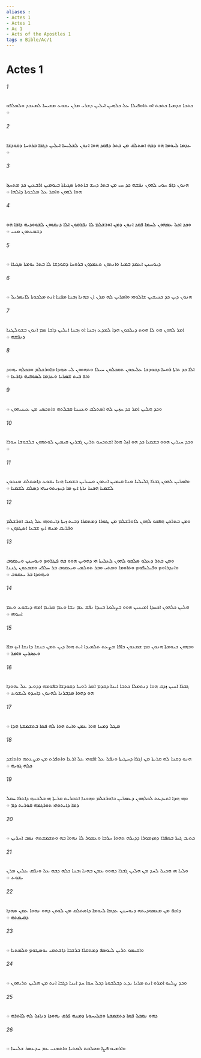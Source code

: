 ```yaml
---
aliases : 
- Actes 1
- Actes 1
- Ac 1
- Acts of the Apostles 1
tags : Bible/Ac/1
---
```


# Actes 1

###### 1
ܟܬܒܐ ܩܕܡܝܐ ܟܬܒܬ ܐܘ ܬܐܘܦܝܠܐ ܥܠ ܟܠܗܝܢ ܐܝܠܝܢ ܕܫܪܝ ܡܪܢ ܝܫܘܥ ܡܫܝܚܐ ܠܡܥܒܕ ܘܠܡܠܦܘ ܀
###### 2
ܥܕܡܐ ܠܝܘܡܐ ܗܘ ܕܒܗ ܐܤܬܠܩ ܡܢ ܒܬܪ ܕܦܩܕ ܗܘܐ ܐܢܘܢ ܠܫܠܝܚܐ ܐܝܠܝܢ ܕܓܒܐ ܒܪܘܚܐ ܕܩܘܕܫܐ ܀
###### 3
ܗܢܘܢ ܕܐܦ ܚܘܝ ܠܗܘܢ ܢܦܫܗ ܟܕ ܚܝ ܡܢ ܒܬܪ ܕܚܫ ܒܐܬܘܬܐ ܤܓܝܐܬܐ ܒܝܘܡܝܢ ܐܪܒܥܝܢ ܟܕ ܡܬܚܙܐ ܗܘܐ ܠܗܘܢ ܘܐܡܪ ܥܠ ܡܠܟܘܬܐ ܕܐܠܗܐ ܀
###### 4
ܘܟܕ ܐܟܠ ܥܡܗܘܢ ܠܚܡܐ ܦܩܕ ܐܢܘܢ ܕܡܢ ܐܘܪܫܠܡ ܠܐ ܢܦܪܩܘܢ ܐܠܐ ܕܢܩܘܘܢ ܠܫܘܘܕܝܗ ܕܐܒܐ ܗܘ ܕܫܡܥܬܘܢ ܡܢܝ ܀
###### 5
ܕܝܘܚܢܢ ܐܥܡܕ ܒܡܝܐ ܘܐܢܬܘܢ ܬܥܡܕܘܢ ܒܪܘܚܐ ܕܩܘܕܫܐ ܠܐ ܒܬܪ ܝܘܡܬܐ ܤܓܝܐܐ ܀
###### 6
ܗܢܘܢ ܕܝܢ ܟܕ ܟܢܝܫܝܢ ܫܐܠܘܗܝ ܘܐܡܪܝܢ ܠܗ ܡܪܢ ܐܢ ܒܗܢܐ ܙܒܢܐ ܡܦܢܐ ܐܢܬ ܡܠܟܘܬܐ ܠܐܝܤܪܝܠ ܀
###### 7
ܐܡܪ ܠܗܘܢ ܗܘ ܠܐ ܗܘܬ ܕܝܠܟܘܢ ܗܕܐ ܠܡܕܥ ܙܒܢܐ ܐܘ ܙܒܢܐ ܐܝܠܝܢ ܕܐܒܐ ܤܡ ܐܢܘܢ ܒܫܘܠܛܢܐ ܕܢܦܫܗ ܀
###### 8
ܐܠܐ ܟܕ ܬܐܬܐ ܪܘܚܐ ܕܩܘܕܫܐ ܥܠܝܟܘܢ ܬܩܒܠܘܢ ܚܝܠܐ ܘܬܗܘܘܢ ܠܝ ܤܗܕܐ ܒܐܘܪܫܠܡ ܘܒܟܠܗ ܝܗܘܕ ܘܐܦ ܒܝܬ ܫܡܪܝܐ ܘܥܕܡܐ ܠܤܘܦܝܗ ܕܐܪܥܐ ܀
###### 9
ܘܟܕ ܗܠܝܢ ܐܡܪ ܟܕ ܚܙܝܢ ܠܗ ܐܤܬܠܩ ܘܥܢܢܐ ܩܒܠܬܗ ܘܐܬܟܤܝ ܡܢ ܥܝܢܝܗܘܢ ܀
###### 10
ܘܟܕ ܚܝܪܝܢ ܗܘܘ ܒܫܡܝܐ ܟܕ ܗܘ ܐܙܠ ܗܘܐ ܐܫܬܟܚܘ ܬܪܝܢ ܓܒܪܝܢ ܩܝܡܝܢ ܠܘܬܗܘܢ ܒܠܒܘܫܐ ܚܘܪܐ ܀
###### 11
ܘܐܡܪܝܢ ܠܗܘܢ ܓܒܪܐ ܓܠܝܠܝܐ ܡܢܐ ܩܝܡܝܢ ܐܢܬܘܢ ܘܚܝܪܝܢ ܒܫܡܝܐ ܗܢܐ ܝܫܘܥ ܕܐܤܬܠܩ ܡܢܟܘܢ ܠܫܡܝܐ ܗܟܢܐ ܢܐܬܐ ܐܝܟ ܡܐ ܕܚܙܝܬܘܢܝܗܝ ܕܤܠܩ ܠܫܡܝܐ ܀
###### 12
ܘܡܢ ܒܬܪܟܢ ܗܦܟܘ ܠܗܘܢ ܠܐܘܪܫܠܡ ܡܢ ܛܘܪܐ ܕܡܬܩܪܐ ܕܒܝܬ ܙܝܬܐ ܕܐܝܬܘܗܝ ܥܠ ܓܢܒ ܐܘܪܫܠܡ ܘܦܪܝܩ ܡܢܗ ܐܝܟ ܫܒܥܐ ܐܤܛܕܘܢ ܀
###### 13
ܘܡܢ ܒܬܪ ܕܥܠܘ ܤܠܩܘ ܠܗܘܢ ܠܥܠܝܬܐ ܗܝ ܕܗܘܝܢ ܗܘܘ ܒܗ ܦܛܪܘܤ ܘܝܘܚܢܢ ܘܝܥܩܘܒ ܘܐܢܕܪܐܘܤ ܘܦܝܠܝܦܘܤ ܘܬܐܘܡܐ ܘܡܬܝ ܘܒܪ ܬܘܠܡܝ ܘܝܥܩܘܒ ܒܪ ܚܠܦܝ ܘܫܡܥܘܢ ܛܢܢܐ ܘܝܗܘܕܐ ܒܪ ܝܥܩܘܒ ܀
###### 14
ܗܠܝܢ ܟܠܗܘܢ ܐܟܚܕܐ ܐܡܝܢܝܢ ܗܘܘ ܒܨܠܘܬܐ ܒܚܕܐ ܢܦܫ ܥܡ ܢܫܐ ܘܥܡ ܡܪܝܡ ܐܡܗ ܕܝܫܘܥ ܘܥܡ ܐܚܘܗܝ ܀
###### 15
ܘܒܗܘܢ ܒܝܘܡܬܐ ܗܢܘܢ ܩܡ ܫܡܥܘܢ ܟܐܦܐ ܡܨܥܬ ܬܠܡܝܕܐ ܐܝܬ ܗܘܐ ܕܝܢ ܬܡܢ ܟܢܫܐ ܕܐܢܫܐ ܐܝܟ ܡܐܐ ܘܥܤܪܝܢ ܘܐܡܪ ܀
###### 16
ܓܒܪܐ ܐܚܝܢ ܙܕܩ ܗܘܐ ܕܢܬܡܠܐ ܟܬܒܐ ܐܝܢܐ ܕܩܕܡ ܐܡܪ ܪܘܚܐ ܕܩܘܕܫܐ ܒܦܘܡܗ ܕܕܘܝܕ ܥܠ ܝܗܘܕܐ ܗܘ ܕܗܘܐ ܡܕܒܪܢܐ ܠܗܢܘܢ ܕܐܚܕܘ ܠܝܫܘܥ ܀
###### 17
ܡܛܠ ܕܡܢܐ ܗܘܐ ܥܡܢ ܘܐܝܬ ܗܘܐ ܠܗ ܦܤܐ ܒܬܫܡܫܬܐ ܗܕܐ ܀
###### 18
ܗܢܘ ܕܩܢܐ ܠܗ ܩܪܝܬܐ ܡܢ ܐܓܪܐ ܕܚܛܝܬܐ ܘܢܦܠ ܥܠ ܐܦܘܗܝ ܥܠ ܐܪܥܐ ܘܐܬܦܪܬ ܡܢ ܡܨܥܬܗ ܘܐܬܐܫܕ ܟܠܗ ܓܘܝܗ ܀
###### 19
ܘܗܝ ܗܕܐ ܐܬܝܕܥܬ ܠܟܠܗܘܢ ܕܥܡܪܝܢ ܒܐܘܪܫܠܡ ܘܗܟܢܐ ܐܬܩܪܝܬ ܩܪܝܬܐ ܗܝ ܒܠܫܢܗ ܕܐܬܪܐ ܚܩܠ ܕܡܐ ܕܐܝܬܘܗܝ ܬܘܪܓܡܗ ܩܘܪܝܬ ܕܡ ܀
###### 20
ܟܬܝܒ ܓܝܪ ܒܤܦܪܐ ܕܡܙܡܘܪܐ ܕܕܝܪܗ ܬܗܘܐ ܚܪܒܐ ܘܥܡܘܪ ܠܐ ܢܗܘܐ ܒܗ ܘܬܫܡܫܬܗ ܢܤܒ ܐܚܪܝܢ ܀
###### 21
ܘܠܝܐ ܗܝ ܗܟܝܠ ܠܚܕ ܡܢ ܗܠܝܢ ܓܒܪܐ ܕܗܘܘ ܥܡܢ ܒܗܢܐ ܙܒܢܐ ܟܠܗ ܕܒܗ ܥܠ ܘܢܦܩ ܥܠܝܢ ܡܪܢ ܝܫܘܥ ܀
###### 22
ܕܐܩܦ ܡܢ ܡܥܡܘܕܝܬܗ ܕܝܘܚܢܢ ܥܕܡܐ ܠܝܘܡܐ ܕܐܤܬܠܩ ܡܢ ܠܘܬܢ ܕܗܘ ܢܗܘܐ ܥܡܢ ܤܗܕܐ ܕܩܝܡܬܗ ܀
###### 23
ܘܐܩܝܡܘ ܬܪܝܢ ܠܝܘܤܦ ܕܡܬܩܪܐ ܒܪܫܒܐ ܕܐܫܬܡܝ ܝܘܤܛܘܤ ܘܠܡܬܝܐ ܀
###### 24
ܘܟܕ ܨܠܝܘ ܐܡܪܘ ܐܢܬ ܡܪܝܐ ܝܕܥ ܕܒܠܒܘܬܐ ܕܟܠ ܚܘܐ ܚܕ ܐܝܢܐ ܕܓܒܐ ܐܢܬ ܡܢ ܗܠܝܢ ܬܪܝܗܘܢ ܀
###### 25
ܕܗܘ ܢܩܒܠ ܦܤܐ ܕܬܫܡܫܬܐ ܘܫܠܝܚܘܬܐ ܕܡܢܗ ܦܪܩ ܝܗܘܕܐ ܕܢܐܙܠ ܠܗ ܠܐܬܪܗ ܀
###### 26
ܘܐܪܡܝܘ ܦܨܐ ܘܤܠܩܬ ܠܡܬܝܐ ܘܐܬܡܢܝ ܥܡ ܚܕܥܤܪ ܫܠܝܚܐ ܀

